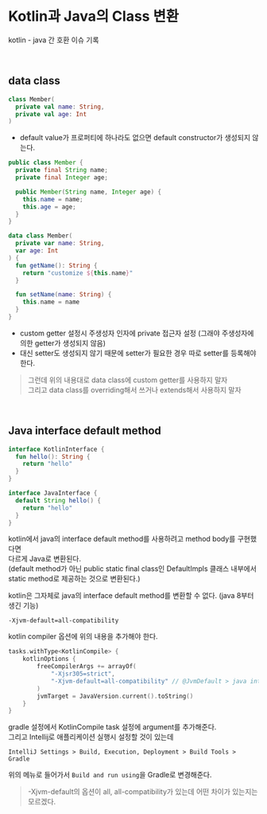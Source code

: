 # Kotlin과 Java의 Class 변환

kotlin - java 간 호환 이슈 기록

<br>

## data class 

```kotlin
class Member(
  private val name: String,
  private val age: Int
)
```
- default value가 프로퍼티에 하나라도 없으면 default constructor가 생성되지 않는다.

```java
public class Member {
  private final String name;
  private final Integer age;

  public Member(String name, Integer age) {
    this.name = name;
    this.age = age;
  } 
}
```

```kt
data class Member(
  private var name: String,
  var age: Int
) {
  fun getName(): String {
    return "customize ${this.name}"
  }

  fun setName(name: String) {
    this.name = name
  }
}
```
- custom getter 설정시 주생성자 인자에 private 접근자 설정
(그래야 주생성자에 의한 getter가 생성되지 않음)
- 대신 setter도 생성되지 않기 때문에 setter가 필요한 경우 따로 setter를 등록해야 한다.

> 그런데 위의 내용대로 data class에 custom getter를 사용하지 말자  
> 그리고 data class를 overriding해서 쓰거나 extends해서 사용하지 말자

<br>

## Java interface default method

```kt
interface KotlinInterface {
  fun hello(): String {
    return "hello"
  }
}
```

```java
interface JavaInterface {
  default String hello() {
    return "hello"
  }
}
```

kotlin에서 java의 interface default method를 사용하려고 method body를 구현했다면  
다르게 Java로 변환된다.  
(default method가 아닌 public static final class인 DefaultImpls 클래스 내부에서 static method로 제공하는 것으로 변환된다.)  

kotlin은 그자체로 java의 interface default method를 변환할 수 없다. (java 8부터 생긴 기능)  

```
-Xjvm-default=all-compatibility
```
kotlin compiler 옵션에 위의 내용을 추가해야 한다.

```kts
tasks.withType<KotlinCompile> {
    kotlinOptions {
        freeCompilerArgs += arrayOf(
            "-Xjsr305=strict",
            "-Xjvm-default=all-compatibility" // @JvmDefault > java interface default method
        )
        jvmTarget = JavaVersion.current().toString()
    }
}
```
gradle 설정에서 KotlinCompile task 설정에 argument를 추가해준다.  
그리고 Intellij로 애플리케이션 실행시 설정할 것이 있는데  
```
IntelliJ Settings > Build, Execution, Deployment > Build Tools > Gradle 
```
위의 메뉴로 들어가서 `Build and run using`을 Gradle로 변경해준다.

> -Xjvm-default의 옵션이 all, all-compatibility가 있는데 어떤 차이가 있는지는 모르겠다.